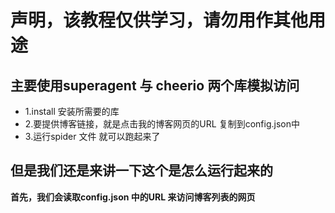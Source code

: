 # 声明，该教程仅供学习，请勿用作其他用途

## 主要使用superagent 与 cheerio 两个库模拟访问

- 1.install 安装所需要的库
- 2.要提供博客链接，就是点击我的博客网页的URL 复制到config.json中
- 3.运行spider 文件 就可以跑起来了

## 但是我们还是来讲一下这个是怎么运行起来的

**首先，我们会读取config.json 中的URL 来访问博客列表的网页**

```

```



